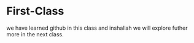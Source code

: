 # First-Class

we have learned github in this class and inshallah we will explore futher more in the next class.

